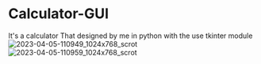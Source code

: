 # Calculator-GUI
It's a calculator That designed by me in python with the use tkinter module 
![2023-04-05-110949_1024x768_scrot](https://user-images.githubusercontent.com/93211904/229995246-45a0233a-4109-45ad-b4bc-2a526fd143c5.jpg)<br>
![2023-04-05-110959_1024x768_scrot](https://user-images.githubusercontent.com/93211904/229995315-11984124-665b-4af0-9da7-c838b3c0c430.jpg)
